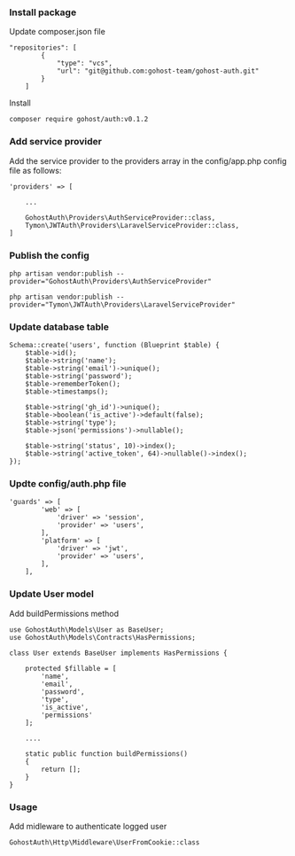 

### Install package

Update composer.json file

```
"repositories": [
        {
            "type": "vcs",
            "url": "git@github.com:gohost-team/gohost-auth.git"
        }
    ]
```

Install

```
composer require gohost/auth:v0.1.2
```

### Add service provider

Add the service provider to the providers array in the config/app.php config file as follows:

```
'providers' => [

    ...

    GohostAuth\Providers\AuthServiceProvider::class,
    Tymon\JWTAuth\Providers\LaravelServiceProvider::class,
]
```

### Publish the config

```
php artisan vendor:publish --provider="GohostAuth\Providers\AuthServiceProvider"

php artisan vendor:publish --provider="Tymon\JWTAuth\Providers\LaravelServiceProvider"
```

### Update database table

```
Schema::create('users', function (Blueprint $table) {
    $table->id();
    $table->string('name');
    $table->string('email')->unique();
    $table->string('password');
    $table->rememberToken();
    $table->timestamps();

    $table->string('gh_id')->unique();
    $table->boolean('is_active')->default(false);
    $table->string('type');
    $table->json('permissions')->nullable();    

    $table->string('status', 10)->index();
    $table->string('active_token', 64)->nullable()->index();
});
```

### Updte config/auth.php file

```
'guards' => [
        'web' => [
            'driver' => 'session',
            'provider' => 'users',
        ],
        'platform' => [
            'driver' => 'jwt',
            'provider' => 'users',
        ],
    ],
```

### Update User model

Add buildPermissions method

```
use GohostAuth\Models\User as BaseUser;
use GohostAuth\Models\Contracts\HasPermissions;

class User extends BaseUser implements HasPermissions {

    protected $fillable = [
        'name',
        'email',
        'password',
        'type',
        'is_active',        
        'permissions'
    ];

    ....

    static public function buildPermissions()
    {
        return [];
    }
}
```

### Usage

Add midleware to authenticate logged user

```
GohostAuth\Http\Middleware\UserFromCookie::class
```